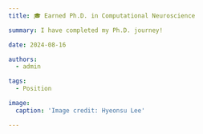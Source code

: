 ```yaml
---
title: 🎓 Earned Ph.D. in Computational Neuroscience

summary: I have completed my Ph.D. journey!

date: 2024-08-16

authors:
  - admin

tags:
  - Position

image:
  caption: 'Image credit: Hyeonsu Lee'

---
```


